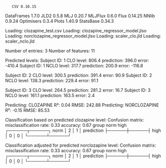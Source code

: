        CSV 0.10.15
DataFrames 1.7.0
      JLD2 0.5.8
       MLJ 0.20.7
   MLJFlux 0.6.0
      Flux 0.14.25
     NNlib 0.9.24
Optimisers 0.3.4
     Plots 1.40.9
 StatsBase 0.34.3

Loading: clozapine_test.csv
Loading: clozapine_regressor_model.jlso
Loading: norclozapine_regressor_model.jlso
Loading: scaler_clo.jld
Loading: scaler_nclo.jld

Number of entries: 3
Number of features: 11



Predicted levels:
Subject ID: 1 	  CLO level: 806.4 	 prediction: 396.0 	 error: -410.4
Subject ID: 1 	 NCLO level: 317.7 	 prediction: 200.9 	 error: -116.8

Subject ID: 2 	  CLO level: 300.5 	 prediction: 391.4 	 error: 90.9
Subject ID: 2 	 NCLO level: 138.3 	 prediction: 229.4 	 error: 91.1

Subject ID: 3 	  CLO level: 264.5 	 prediction: 281.2 	 error: 16.7
Subject ID: 3 	 NCLO level: 161.1 	 prediction: 163.5 	 error: 2.4

Predicting: CLOZAPINE
  R²:	0.04
  RMSE:	242.88
Predicting: NORCLOZAPINE
  R²:	-0.15
  RMSE:	85.53

Classification based on predicted clozapine level:
Confusion matrix:
  misclassification rate: 0.33
  accuracy: 0.67
                     group
                  norm   high   
                ┌──────┬──────┐
           norm │    2 │    1 │
prediction      ├──────┼──────┤
           high │    0 │    0 │
                └──────┴──────┘
         
Classification adjusted for predicted norclozapine level:
Confusion matrix:
  misclassification rate: 0.33
  accuracy: 0.67
                     group
                  norm   high   
                ┌──────┬──────┐
           norm │    2 │    1 │
prediction      ├──────┼──────┤
           high │    0 │    0 │
                └──────┴──────┘
         
